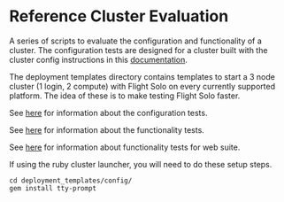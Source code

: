 # Reference Cluster Evaluation

A series of scripts to evaluate the configuration and functionality  of a cluster. The configuration tests are designed for a cluster built with the cluster config instructions in this [documentation](https://docs.openflighthpc.org/cluster_build_methods/manual/centos8_slurm_multi_manual/introduction/).

The deployment templates directory contains templates to start a 3 node cluster (1 login, 2 compute) with Flight Solo on every currently supported platform. The idea of these is to make testing Flight Solo faster.

See [here](https://docs.openflighthpc.org/cluster_build_methods/manual/centos8_slurm_multi_manual/configuration_testing/) for information about the configuration tests.

See [here](https://docs.openflighthpc.org/functionality_testing/automatic_tests/#automatic-tests) for information about the functionality tests.

See [here](https://docs.openflighthpc.org/functionality_testing/automatic_tests/#automatic-web-suite-testing) for information about functionality tests for web suite.

If using the ruby cluster launcher, you will need to do these setup steps.
```
cd deployment_templates/config/
gem install tty-prompt
```
